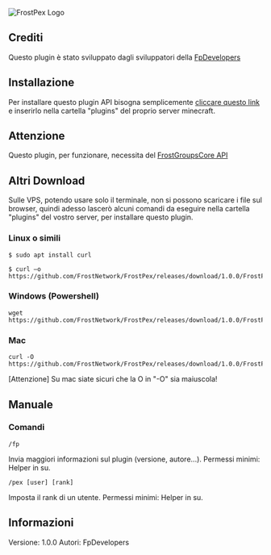 ![FrostPex Logo](https://i.imgur.com/85Biy2b.png)

## Crediti
Questo plugin è stato sviluppato dagli sviluppatori della [FpDevelopers](https://github.com/FpDevelop)

## Installazione
Per installare questo plugin API bisogna semplicemente [cliccare questo link](https://github.com/FrostNetwork/FrostPex/releases) e inserirlo nella cartella "plugins" del proprio server minecraft.

## Attenzione
Questo plugin, per funzionare, necessita del [FrostGroupsCore API](https://github.com/FrostNetwork/FrostGroupsCore)

## Altri Download
Sulle VPS, potendo usare solo il terminale, non si possono scaricare i file sul browser, quindi adesso lascerò alcuni comandi da eseguire nella cartella "plugins" del vostro server, per installare questo plugin.

### Linux o simili
```console
$ sudo apt install curl
```

```console
$ curl –o https://github.com/FrostNetwork/FrostPex/releases/download/1.0.0/FrostPex.jar
```

### Windows (Powershell)
```console
wget https://github.com/FrostNetwork/FrostPex/releases/download/1.0.0/FrostPex.jar
```
### Mac
```console
curl -O https://github.com/FrostNetwork/FrostPex/releases/download/1.0.0/FrostPex.jar
```

[Attenzione] Su mac siate sicuri che la O in "-O" sia maiuscola!

## Manuale
### Comandi
```console
/fp
```
Invia maggiori informazioni sul plugin (versione, autore...).
Permessi minimi: Helper in su.

```console
/pex [user] [rank]
```
Imposta il rank di un utente.
Permessi minimi: Helper in su.

## Informazioni
Versione: 1.0.0
Autori: FpDevelopers

